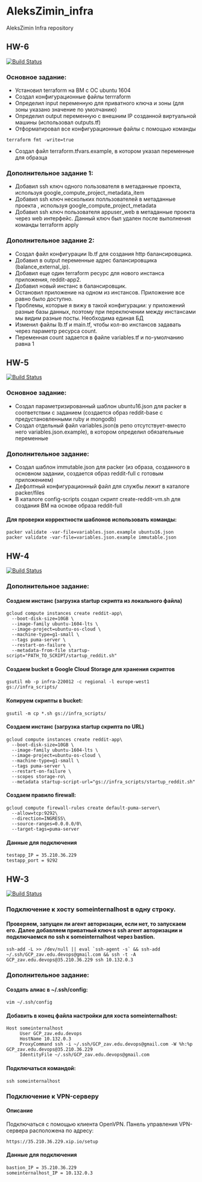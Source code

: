 # AleksZimin_infra
AleksZimin Infra repository

## HW-6
[![Build Status](https://travis-ci.com/Otus-DevOps-2018-09/AleksZimin_infra.svg?branch=terraform-1)](https://travis-ci.com/Otus-DevOps-2018-09/AleksZimin_infra)

### Основное задание:
* Установил terraform на ВМ с ОС ubuntu 1604
* Создал конфигурационные файлы terrraform
* Определил input переменную для приватного ключа и зоны (для зоны указано значение по умолчанию)
* Определил output переменную с внешним IP созданной виртуальной машины (использовал outputs.tf)
* Отформатировал все конфигурационные файлы с помощью команды
```
terraform fmt -write=true
```
* Создал файл terraform.tfvars.example, в котором указал переменные для образца

### Дополнительное задание 1:
* Добавил ssh ключ одного пользователя в метаданные проекта, используя google_compute_project_metadata_item 
* Добавил ssh ключ нескольких полльзователей в метаданные проекта , используя google_compute_project_metadata
* Добавил ssh ключ пользователя appuser_web в метаданные проекта через web интерфейс. Данный ключ был удален после выполнения команды terraform apply

### Дополнительное задание 2:
* Создал файл конфигурации lb.tf для создания http балансировщика. 
* Добавил в output переменные адрес балансировщика (balance_external_ip).
* Добавил еще один terraform ресурс для нового инстанса приложения, reddit-app2.
* Добавил новый инстанс в балансировщик.
* Остановил приложение на одном из инстансов. Приложение все равно было доступно.
* Проблемы, которые я вижу в такой конфигурации: у приложений разные базы данных, поэтому при переключении между инстансами мы видим разные посты. Необходима единая БД
* Изменил файлы lb.tf и main.tf, чтобы кол-во инстансов задавать через параметр ресурса count.
* Переменная count задается в файле variables.tf и по-умолчанию равна 1  

## HW-5
[![Build Status](https://travis-ci.com/Otus-DevOps-2018-09/AleksZimin_infra.svg?branch=packer-base)](https://travis-ci.com/Otus-DevOps-2018-09/AleksZimin_infra)

### Основное задание:
* Создал параметризированный шаблон ubuntu16.json для packer в соответствии с заданием (создается образ reddit-base с предустановленными ruby и mongodb)
* Создал отдельный файл variables.json(в репо отсутствует-вместо него variables.json.example), в котором определил обязательные переменные

### Дополнительное задание:
* Создал шаблон immutable.json для packer (из образа, созданного в основном задании, создается образ reddit-full с готовым приложением)
* Дефолтный конфигурационный файл для службы лежит в каталоге packer/files
* В каталоге config-scripts создал скрипт create-reddit-vm.sh для создания ВМ на основе образа reddit-full

#### Для проверки корректности шаблонов использовать команды:
```
packer validate -var-file=variables.json.example ubuntu16.json
packer validate -var-file=variables.json.example immutable.json
``` 


## HW-4
[![Build Status](https://travis-ci.com/Otus-DevOps-2018-09/AleksZimin_infra.svg?branch=cloud-testapp)](https://travis-ci.com/Otus-DevOps-2018-09/AleksZimin_infra)

### Дополнительное задание:
#### Создаем инстанс (загрузка startup скрипта из локального файла)
```
gcloud compute instances create reddit-app\
  --boot-disk-size=10GB \
  --image-family ubuntu-1604-lts \
  --image-project=ubuntu-os-cloud \
  --machine-type=g1-small \
  --tags puma-server \
  --restart-on-failure \
  --metadata-from-file startup-script="PATH_TO_SCRIPT/startup_reddit.sh"
```

#### Создаем bucket в Google Cloud Storage для хранения скриптов
```
gsutil mb -p infra-220012 -c regional -l europe-west1 gs://infra_scripts/
```

#### Копируем скрипты в bucket:
```
gsutil -m cp *.sh gs://infra_scripts/
```

#### Создаем инстанс (загрузка startup скрипта по URL)
```
gcloud compute instances create reddit-app\
  --boot-disk-size=10GB \
  --image-family ubuntu-1604-lts \
  --image-project=ubuntu-os-cloud \
  --machine-type=g1-small \
  --tags puma-server \
  --restart-on-failure \
  --scopes storage-ro\
  --metadata startup-script-url="gs://infra_scripts/startup_reddit.sh"
```
#### Создаем правило firewall:
```
gcloud compute firewall-rules create default-puma-server\
  --allow=tcp:9292\
  --direction=INGRESS\
  --source-ranges=0.0.0.0/0\
  --target-tags=puma-server
```
#### Данные для подключения
```
testapp_IP = 35.210.36.229
testapp_port = 9292
``` 



## HW-3
[![Build Status](https://travis-ci.com/Otus-DevOps-2018-09/AleksZimin_infra.svg?branch=cloud-bastion)](https://travis-ci.com/Otus-DevOps-2018-09/AleksZimin_infra)
### Подключение к хосту someinternalhost в одну строку.
#### Проверяем, запущен ли агент авторизации, если нет, то запускаем его. Далее добавляем приватный ключ в ssh агент авторизации и подключаемся по ssh к someinternalhost через bastion.
```
ssh-add -L >> /dev/null || eval `ssh-agent -s` && ssh-add ~/.ssh/GCP_zav.edu.devops@gmail.com && ssh -t -A GCP_zav.edu.devops@35.210.36.229 ssh 10.132.0.3
```
### Дополнительное задание:
#### Создать алиас в  ~/.ssh/config:
```
vim ~/.ssh/config
```
#### Добавить в конец файла настройки для  хоста someinternalhost:
```
Host someinternalhost
     User GCP_zav.edu.devops
     HostName 10.132.0.3
     ProxyCommand ssh -i ~/.ssh/GCP_zav.edu.devops@gmail.com -W %h:%p GCP_zav.edu.devops@35.210.36.229
     IdentityFile ~/.ssh/GCP_zav.edu.devops@gmail.com
```
#### Подключаться командой:
```
ssh someinternalhost
```

### Подключение к VPN-серверу
#### Описание
Подключаться с помощью клиента OpenVPN. Панель управления VPN-сервера расположена по адресу:
```
https://35.210.36.229.xip.io/setup
```
#### Данные для подключения
```
bastion_IP = 35.210.36.229
someinternalhost_IP = 10.132.0.3
```
